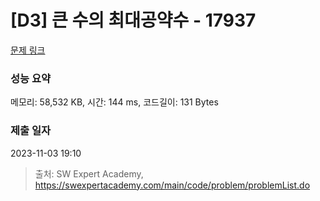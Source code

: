 # [D3] 큰 수의 최대공약수 - 17937 

[문제 링크](https://swexpertacademy.com/main/code/problem/problemDetail.do?contestProbId=AYmRI_8ajv8DFARi) 

### 성능 요약

메모리: 58,532 KB, 시간: 144 ms, 코드길이: 131 Bytes

### 제출 일자

2023-11-03 19:10



> 출처: SW Expert Academy, https://swexpertacademy.com/main/code/problem/problemList.do